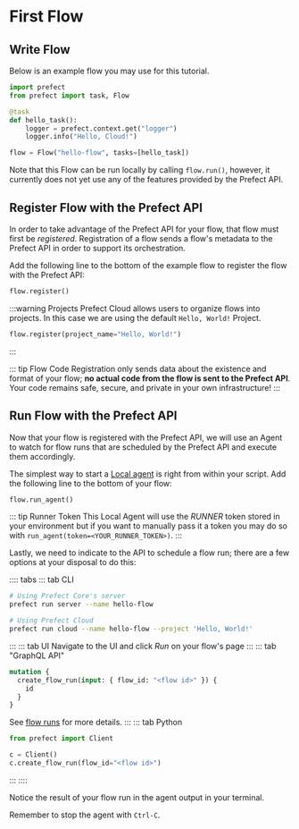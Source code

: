 # First Flow

## Write Flow

Below is an example flow you may use for this tutorial.

```python
import prefect
from prefect import task, Flow

@task
def hello_task():
    logger = prefect.context.get("logger")
    logger.info("Hello, Cloud!")

flow = Flow("hello-flow", tasks=[hello_task])
```

Note that this Flow can be run locally by calling `flow.run()`, however, it currently does not yet use any of the features provided by the Prefect API.

## Register Flow with the Prefect API

In order to take advantage of the Prefect API for your flow, that flow must first be _registered_. Registration of a flow sends a flow's metadata to the Prefect API in order to support its orchestration.

Add the following line to the bottom of the example flow to register the flow with the Prefect API:

```python
flow.register()
```

:::warning Projects <Badge text="Cloud"/>
Prefect Cloud allows users to organize flows into projects. In this case we are using the default `Hello, World!` Project.

```python
flow.register(project_name="Hello, World!")
```

:::

::: tip Flow Code
Registration only sends data about the existence and format of your flow; **no actual code from the flow is sent to the Prefect API**. Your code remains safe, secure, and private in your own infrastructure!
:::

## Run Flow with the Prefect API

Now that your flow is registered with the Prefect API, we will use an Agent to watch for flow runs that are scheduled by the Prefect API and execute them accordingly.

The simplest way to start a [Local agent](/orchestration/agents/local.html) is right from within your script. Add the following line to the bottom of your flow:

```python
flow.run_agent()
```

::: tip Runner Token <Badge text="Cloud"/>
This Local Agent will use the _RUNNER_ token stored in your environment but if you want to manually pass it a token you may do so with `run_agent(token=<YOUR_RUNNER_TOKEN>)`.
:::

Lastly, we need to indicate to the API to schedule a flow run; there are a few options at your disposal to do this:

:::: tabs
::: tab CLI

```bash
# Using Prefect Core's server
prefect run server --name hello-flow
```

```bash
# Using Prefect Cloud
prefect run cloud --name hello-flow --project 'Hello, World!'
```

:::
::: tab UI
Navigate to the UI and click _Run_ on your flow's page
:::
::: tab "GraphQL API"

```graphql
mutation {
  create_flow_run(input: { flow_id: "<flow id>" }) {
    id
  }
}
```

See [flow runs](/orchestration/concepts/flow_runs.html#flow-runs) for more details.
:::
::: tab Python

```python
from prefect import Client

c = Client()
c.create_flow_run(flow_id="<flow id>")
```

:::
::::

Notice the result of your flow run in the agent output in your terminal.

Remember to stop the agent with `Ctrl-C`.
